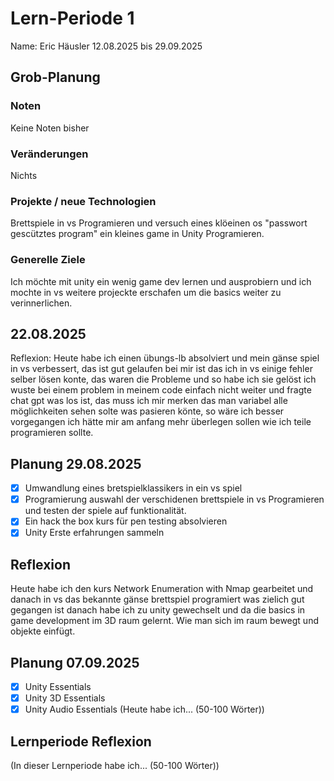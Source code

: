 # Lern-Periode 1
Name: Eric Häusler
12.08.2025 bis 29.09.2025

## Grob-Planung
### Noten
Keine Noten bisher

### Veränderungen
Nichts

### Projekte / neue Technologien
Brettspiele in vs Programieren und versuch eines klöeinen os "passwort gescütztes program" ein kleines game in Unity Programieren.
### Generelle Ziele
Ich möchte mit unity ein wenig game dev lernen und ausprobiern und ich mochte in vs weitere projeckte erschafen um die basics weiter zu verinnerlichen.
## 22.08.2025
Reflexion: Heute habe ich einen übungs-lb absolviert und mein gänse spiel in vs verbessert, das ist gut gelaufen bei mir ist das ich in vs einige fehler selber lösen konte, das waren die Probleme und so habe ich sie gelöst ich wuste bei einem problem in meinem code einfach nicht weiter und fragte chat gpt was los ist, das muss ich mir merken das man variabel alle möglichkeiten sehen solte was pasieren könte, so wäre ich besser vorgegangen ich hätte mir am anfang mehr überlegen sollen wie ich teile programieren sollte.

## Planung 29.08.2025

- [x] Umwandlung eines bretspielklassikers in ein vs spiel
- [x] Programierung auswahl der verschidenen brettspiele in vs Programieren und testen der spiele auf funktionalität.
- [x] Ein hack the box kurs für pen testing absolvieren
- [x] Unity Erste erfahrungen sammeln
## Reflexion
Heute habe ich den kurs Network Enumeration with Nmap gearbeitet und danach in vs das bekannte gänse brettspiel programiert was zielich gut gegangen ist danach habe ich zu unity gewechselt und da die basics in game development im 3D raum gelernt. Wie man sich im raum bewegt und objekte einfügt.
## Planung 07.09.2025

- [x] Unity Essentials
- [x] Unity 3D Essentials
- [x] Unity Audio Essentials
(Heute habe ich... (50-100 Wörter))

## Lernperiode Reflexion
(In dieser Lernperiode habe ich... (50-100 Wörter))


